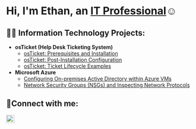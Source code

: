 <h1>Hi, I'm Ethan, an <a href="https://www.linkedin.com/in/ethan-sevilla-6540b6150/">IT Professional</a>☺</h1>

<h2>👨‍💻 Information Technology Projects:</h2>

- <b>osTicket (Help Desk Ticketing System)</b>
  - [osTicket: Prerequisites and Installation](https://github.com/ethansevilla/osticket-prereqs)
  - [osTicket: Post-Installation Configuration](https://github.com/ethansevilla/post-install-config)
  - [osTicket: Ticket Lifecycle Examples](https://github.com/ethansevilla/ticket-lifecycle)
- <b>Microsoft Azure</b>
  - [Configuring On-premises Active Directory within Azure VMs](https://github.com/ethansevilla/configure-ad)
  - [Network Security Groups (NSGs) and Inspecting Network Protocols](https://github.com/ethansevilla/azure-network-protocols)

<h2>🤳Connect with me:</h2>


[<img align="left" alt="Josh | LinkedIn" width="22px" src="https://cdn.jsdelivr.net/npm/simple-icons@v3/icons/linkedin.svg" />][linkedin]




[linkedin]: https://www.linkedin.com/in/ethan-sevilla-6540b6150/
